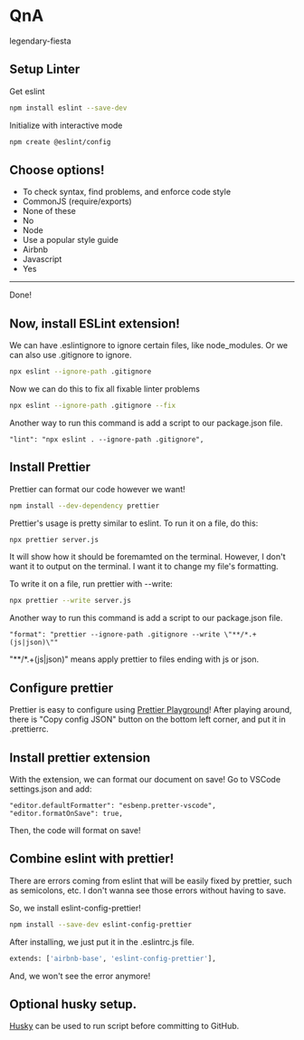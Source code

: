 # QnA
legendary-fiesta

## Setup Linter

Get eslint
```bash
npm install eslint --save-dev
```

Initialize with interactive mode
```bash 
npm create @eslint/config
```

Choose options!
--- 
- To check syntax, find problems, and enforce code style
- CommonJS (require/exports)
- None of these
- No
- Node
- Use a popular style guide
- Airbnb
- Javascript
- Yes
--- 
Done!

## Now, install ESLint extension!

We can have .eslintignore to ignore certain files, like node_modules.
Or we can also use .gitignore to ignore.

```bash
npx eslint --ignore-path .gitignore
```

Now we can do this to fix all fixable linter problems
```bash
npx eslint --ignore-path .gitignore --fix
```

Another way to run this command is add a script to our package.json file.
```
"lint": "npx eslint . --ignore-path .gitignore",
```

## Install Prettier

Prettier can format our code however we want!

```bash
npm install --dev-dependency prettier
```

Prettier's usage is pretty similar to eslint.
To run it on a file, do this:
```bash
npx prettier server.js
```
It will show how it should be foremamted on the terminal. However, I don't want it to output on the terminal. I want it to change my file's formatting.

To write it on a file, run prettier with --write:
```bash
npx prettier --write server.js
```

Another way to run this command is add a script to our package.json file.
```
"format": "prettier --ignore-path .gitignore --write \"**/*.+(js|json)\""
```

\"**/*.+(js|json)\" means apply prettier to files ending with js or json.

## Configure prettier

Prettier is easy to configure using [Prettier Playground](https://prettier.io/playground/)!
After playing around, there is "Copy config JSON" button on the bottom left corner, and put it in .prettierrc.

## Install prettier extension

With the extension, we can format our document on save!
Go to VSCode settings.json and add:
```
"editor.defaultFormatter": "esbenp.pretter-vscode",
"editor.formatOnSave": true,
```

Then, the code will format on save!

## Combine eslint with prettier!

There are errors coming from eslint that will be easily fixed by prettier, such as semicolons, etc.
I don't wanna see those errors without having to save.

So, we install eslint-config-prettier!
```bash
npm install --save-dev eslint-config-prettier
```
After installing, we just put it in the .eslintrc.js file.
```bash
extends: ['airbnb-base', 'eslint-config-prettier'],
```

And, we won't see the error anymore!

## Optional husky setup.

[Husky](https://github.com/typicode/husky) can be used to run script before committing to GitHub. 
